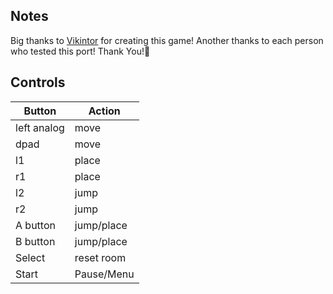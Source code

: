 ## Notes

Big thanks to [Vikintor](https://store.steampowered.com/app/1026400/TAMASHII/) for creating this game! Another thanks to each person who tested this port! Thank You!🎩

## Controls

| Button | Action |
|--|--| 
|left analog|move|
|dpad |move|
|l1|place|
|r1|place|
|l2|jump|
|r2|jump|
|A button|jump/place|
|B button|jump/place|
|Select|reset room|
|Start|Pause/Menu|


